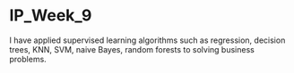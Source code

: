 # IP_Week_9
I have applied supervised learning algorithms such as regression, decision trees, KNN, SVM, naive Bayes, random forests to solving business problems.

